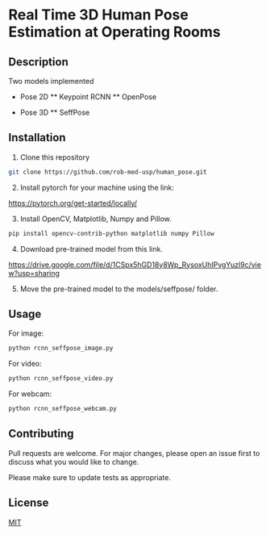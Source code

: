 # Real Time 3D Human Pose Estimation at Operating Rooms

## Description

Two models implemented

* Pose 2D
** Keypoint RCNN
** OpenPose

* Pose 3D
** SeffPose

## Installation
1. Clone this repository
```bash
git clone https://github.com/rob-med-usp/human_pose.git
```
2. Install pytorch for your machine using the link:

<https://pytorch.org/get-started/locally/>

3. Install OpenCV, Matplotlib, Numpy and Pillow.

```bash
pip install opencv-contrib-python matplotlib numpy Pillow
```

4. Download pre-trained model from this link.

<https://drive.google.com/file/d/1CSpx5hGD18y8Wp_RysoxUhIPvgYuzl9c/view?usp=sharing>

5. Move the pre-trained model to the models/seffpose/ folder.

## Usage
For image:
```bash
python rcnn_seffpose_image.py
```
For video:
```python
python rcnn_seffpose_video.py
```
For webcam:
```bash
python rcnn_seffpose_webcam.py
```

## Contributing
Pull requests are welcome. For major changes, please open an issue first to discuss what you would like to change.

Please make sure to update tests as appropriate.

## License
[MIT](https://choosealicense.com/licenses/mit/)
